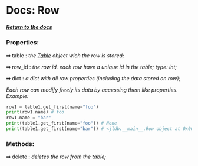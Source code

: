 # Docs: Row

##### [Return to the docs](https://github.com/HidekiHrk/JLDB/blob/master/docs/main.md)

### Properties:

**➡** table : *the [Table](https://github.com/HidekiHrk/JLDB/blob/master/docs/client.md) object wich the row is stored;*

**➡** row_id : *the row id. each row have a unique id in the table; type: int;*

**➡** dict : *a dict with all row properties (including the data stored on row);*

*Each row can modify freely its data by accessing them like properties. Example:*
```python
row1 = table1.get_first(name="foo")
print(row1.name) # foo
row1.name = "bar"
print(table1.get_first(name="foo")) # None
print(table1.get_first(name="bar")) # <jldb.__main__.Row object at 0x00000000000>
```

### Methods:

**➡** delete : *deletes the row from the table;*
